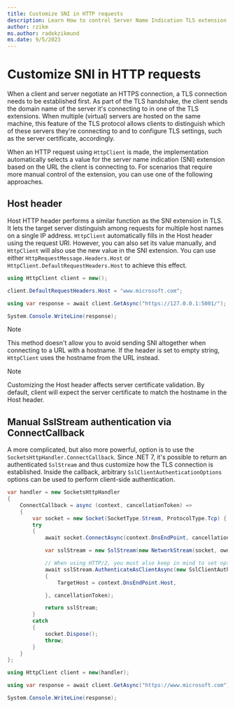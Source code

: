 ```yaml
---
title: Customize SNI in HTTP requests
description: Learn How to control Server Name Indication TLS extension in HTTP requests.
author: rzikm
ms.author: radekzikmund
ms.date: 9/5/2023
---
```


# Customize SNI in HTTP requests

When a client and server negotiate an HTTPS connection, a TLS connection needs to be established first. As part of the TLS handshake, the client sends the domain name of the server it's connecting to in one of the TLS extensions. When multiple (virtual) servers are hosted on the same machine, this feature of the TLS protocol allows clients to distinguish which of these servers they're connecting to and to configure TLS settings, such as the server certificate, accordingly.

When an HTTP request using `HttpClient` is made, the implementation automatically selects a value for the server name indication (SNI) extension based on the URL the client is connecting to. For scenarios that require more manual control of the extension, you can use one of the following approaches.

## Host header

Host HTTP header performs a similar function as the SNI extension in TLS. It lets the target server distinguish among requests for multiple host names on a single IP address. `HttpClient` automatically fills in the Host header using the request URI. However, you can also set its value manually, and `HttpClient` will also use the new value in the SNI extension. You can use either `HttpRequestMessage.Headers.Host` or `HttpClient.DefaultRequestHeaders.Host` to achieve this effect.

```csharp
using HttpClient client = new();

client.DefaultRequestHeaders.Host = "www.microsoft.com";

using var response = await client.GetAsync("https://127.0.0.1:5001/");

System.Console.WriteLine(response);
```

> [!NOTE]
> This method doesn't allow you to avoid sending SNI altogether when connecting to a URL with a hostname. If the header is set to empty string, `HttpClient` uses the hostname from the URL instead.

> [!NOTE]
> Customizing the Host header affects server certificate validation. By default, client will expect the server certificate to match the hostname in the Host header.

## Manual SslStream authentication via ConnectCallback

A more complicated, but also more powerful, option is to use the `SocketsHttpHandler.ConnectCallback`. Since .NET 7, it's possible to return an authenticated `SslStream` and thus customize how the TLS connection is established. Inside the callback, arbitrary `SslClientAuthenticationOptions` options can be used to perform client-side authentication.

```csharp
var handler = new SocketsHttpHandler
{
    ConnectCallback = async (context, cancellationToken) =>
    {
        var socket = new Socket(SocketType.Stream, ProtocolType.Tcp) { NoDelay = true };
        try
        {
            await socket.ConnectAsync(context.DnsEndPoint, cancellationToken);

            var sslStream = new SslStream(new NetworkStream(socket, ownsSocket: true));

            // When using HTTP/2, you must also keep in mind to set options like ApplicationProtocols
            await sslStream.AuthenticateAsClientAsync(new SslClientAuthenticationOptions
            {
                TargetHost = context.DnsEndPoint.Host,

            }, cancellationToken);

            return sslStream;
        }
        catch
        {
            socket.Dispose();
            throw;
        }
    }
};

using HttpClient client = new(handler);

using var response = await client.GetAsync("https://www.microsoft.com");

System.Console.WriteLine(response);
```
